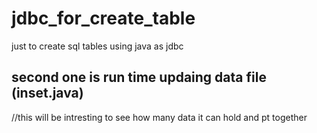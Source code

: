 # jdbc_for_create_table
just to create sql tables using java as jdbc


## second one is run time updaing data file (inset.java)
//this will be intresting to see how many data it can hold and pt together
